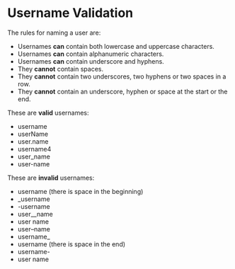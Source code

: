 # Username Validation


The rules for naming a user are:

- Usernames **can** contain both lowercase and uppercase characters.
- Usernames **can** contain alphanumeric characters.
- Usernames **can** contain underscore and hyphens.
- They **cannot** contain spaces.
- They **cannot** contain two underscores, two hyphens or two spaces in a row.
- They **cannot** contain an underscore, hyphen or space at the start or the end.
 
 
These are **valid** usernames:

- username
- userName
- user.name
- username4
- user_name
- user-name
 
 
These are **invalid** usernames:

-  username (there is space in the beginning)
- _username
- -username
- user__name
- user  name
- user–name
- username_
- username  (there is space in the end)
- username-
- user name
